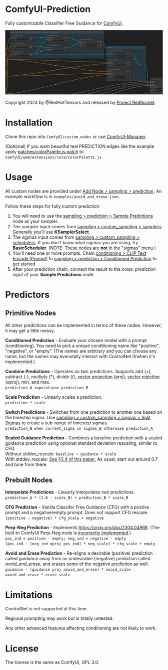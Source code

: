# ComfyUI-Prediction
Fully customizable Classifier Free Guidance for [ComfyUI](https://github.com/comfyanonymous/ComfyUI).

![Avoid and Erase Workflow](examples/avoid_and_erase.png)

Copyright 2024 by @RedHotTensors and released by [Project RedRocket](https://huggingface.co/RedRocket).

# Installation
Clone this repo into ``ComfyUI/custom_nodes`` or use [ComfyUI-Manager](https://github.com/ltdrdata/ComfyUI-Manager).

(Optional) If you want beautiful teal PREDICTION edges like the example apply [patches/colorPalette.js.patch](https://raw.githubusercontent.com/redhottensors/ComfyUI-Prediction/main/patches/colorPalette.js.patch) to ``ComfyUI/web/extensions/core/colorPalette.js``.

# Usage
All custom nodes are provided under <ins>Add Node > sampling > prediction</ins>. An example workflow is in ``examples/avoid_and_erase.json``.

Follow these steps for fully custom prediction:
1. You will need to use the <ins>sampling > prediction > Sample Predictions</ins> node as your sampler.
2. The *sampler* input comes from <ins>sampling > custom_sampling > samplers</ins>. Generally you'll use **KSamplerSelect**.
3. The *sigmas* input comes from <ins>sampling > custom_sampling > schedulers</ins>. If you don't know what sigmas you are using, try **BasicScheduler**. (NOTE: These nodes are **not** in the "sigmas" menu.)
4. You'll need one or more prompts. Chain <ins>conditioning > CLIP Text Encode (Prompt)</ins> to <ins>sampling > prediction > Conditioned Prediction</ins> to get started.
5. After your prediction chain, connect the result to the *noise_prediction* input of your **Sample Predictions** node.

# Predictors

## Primitive Nodes
All other predictions can be implemented in terms of these nodes. However, it may get a little messy.

**Conditioned Prediction** - Evaluate your chosen model with a prompt (conditioning). You need to pick a unique conditioning name like "positive", "negative", or "empty". (The names are arbitrary and you can choose any name, but the names may evenutally interact with ControlNet if/when it's implemented.)

**Combine Predictions** - Operates on two predictions. Supports add (+), subtract (-), multiply (*), divide (/), [vector projection](https://en.wikipedia.org/wiki/Vector_projection) (proj), [vector rejection](https://en.wikipedia.org/wiki/Vector_projection) (oproj), min, and max.<br>
``prediction_A <operation> prediction_B``

**Scale Prediction** - Linearly scales a prediction.<br>
``prediction * scale``

**Switch Predictions** - Switches from one prediction to another one based on the timestep sigma. Use <ins>sampling > custom_sampling > sigmas > Split Sigmas</ins> to create a sub-range of timestep sigmas.<br>
``prediction_B when current_sigma in sigmas_B otherwise prediction_A``

**Scaled Guidance Prediction** - Combines a baseline prediction with a scaled guidance prediction using optional standard deviation rescaling, similar to CFG.<br>
Without stddev_rescale: ``baseline + guidance * scale``<br>
With stddev_rescale: [See §3.4 of this paper.](https://arxiv.org/pdf/2305.08891.pdf) As usual, start out around 0.7 and tune from there.

## Prebuilt Nodes
**Interpolate Predictions** - Linearly interpolates two predictions.<br>
``prediction_A * (1.0 - scale_B) + prediction_B * scale_B``

**CFG Prediction** - Vanilla Classifer Free Guidance (CFG) with a postive prompt and a negative/empty prompt. Does not support CFG rescale.<br>
``(positive - negative) * cfg_scale + negative``

**Perp-Neg Prediction** - Implements https://arxiv.org/abs/2304.04968. (The built-in ComfyUI Perp-Neg node is [incorrectly implemented](https://github.com/comfyanonymous/ComfyUI/issues/2858).)<br>
``pos_ind = positive - empty; neg_ind = negative - empty``<br>
``(pos_ind - (neg_ind oproj pos_ind) * neg_scale) * cfg_scale + empty``

**Avoid and Erase Prediction** - Re-aligns a desirable (positive) prediction called *guidance* away from an undesirable (negative) prediction called *avoid_and_erase*, and erases some of the negative prediction as well.<br>
``guidance - (guidance proj avoid_and_erase) * avoid_scale - avoid_and_erase * erase_scale``

# Limitations
ControlNet is not supported at this time.

Regional prompting may work but is totally untested.

Any other advanced features affecting conditioning are not likely to work.

# License
The license is the same as ComfyUI, GPL 3.0.
